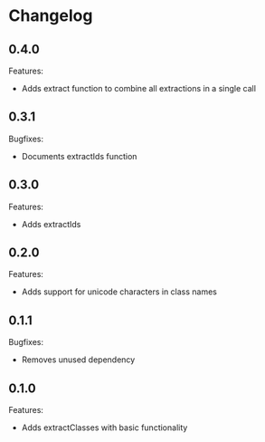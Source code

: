 # Changelog

## 0.4.0

Features:

  - Adds extract function to combine all extractions in a single call

## 0.3.1

Bugfixes:

  - Documents extractIds function

## 0.3.0

Features:

  - Adds extractIds

## 0.2.0

Features:

  - Adds support for unicode characters in class names

## 0.1.1

Bugfixes:

  - Removes unused dependency

## 0.1.0

Features:

  - Adds extractClasses with basic functionality
